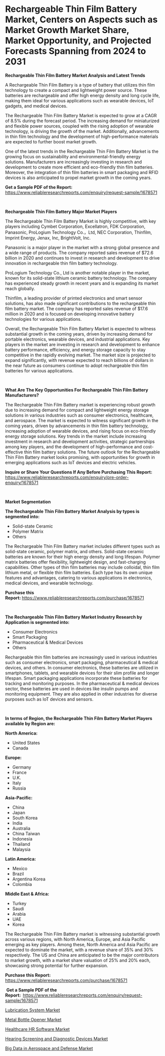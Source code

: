 <p><h1>Rechargeable Thin Film Battery Market, Centers on Aspects such as Market Growth Market Share, Market Opportunity, and Projected Forecasts Spanning from 2024 to 2031</h1></p><p><strong>Rechargeable Thin Film Battery Market Analysis and Latest Trends</strong></p>
<p><p>A Rechargeable Thin Film Battery is a type of battery that utilizes thin film technology to create a compact and lightweight power source. These batteries are rechargeable and offer high energy density and long cycle life, making them ideal for various applications such as wearable devices, IoT gadgets, and medical devices.</p><p>The Rechargeable Thin Film Battery Market is expected to grow at a CAGR of 8.5% during the forecast period. The increasing demand for miniaturized and flexible power sources, coupled with the rising adoption of wearable technology, is driving the growth of the market. Additionally, advancements in thin film technology and the development of high-performance materials are expected to further boost market growth.</p><p>One of the latest trends in the Rechargeable Thin Film Battery Market is the growing focus on sustainability and environmental-friendly energy solutions. Manufacturers are increasingly investing in research and development to create more efficient and eco-friendly thin film batteries. Moreover, the integration of thin film batteries in smart packaging and RFID devices is also anticipated to propel market growth in the coming years.</p></p>
<p><strong>Get a Sample PDF of the Report:&nbsp;</strong> <a href="https://www.reliableresearchreports.com/enquiry/request-sample/1678571">https://www.reliableresearchreports.com/enquiry/request-sample/1678571</a></p>
<p>&nbsp;</p>
<p><strong>Rechargeable Thin Film Battery Major Market Players</strong></p>
<p><p>The Rechargeable Thin Film Battery Market is highly competitive, with key players including Cymbet Corporation, Excellatron, FDK Corporation, Panasonic, ProLogium Technology Co.，Ltd, NEC Corporation, Thinfilm, Imprint Energy, Jenax, Inc, BrightVolt, Inc. </p><p>Panasonic is a major player in the market with a strong global presence and a wide range of products. The company reported sales revenue of $72.6 billion in 2020 and continues to invest in research and development to drive innovation in rechargeable thin film battery technology. </p><p>ProLogium Technology Co., Ltd is another notable player in the market, known for its solid-state lithium ceramic battery technology. The company has experienced steady growth in recent years and is expanding its market reach globally. </p><p>Thinfilm, a leading provider of printed electronics and smart sensor solutions, has also made significant contributions to the rechargeable thin film battery market. The company has reported sales revenue of $17.6 million in 2020 and is focused on developing innovative battery technologies for various applications.</p><p>Overall, the Rechargeable Thin Film Battery Market is expected to witness substantial growth in the coming years, driven by increasing demand for portable electronics, wearable devices, and industrial applications. Key players in the market are investing in research and development to enhance battery performance, efficiency, and energy storage capacity to stay competitive in the rapidly evolving market. The market size is projected to expand significantly, with revenue expected to reach billions of dollars in the near future as consumers continue to adopt rechargeable thin film batteries for various applications.</p></p>
<p>&nbsp;</p>
<p><strong>What Are The Key Opportunities For Rechargeable Thin Film Battery Manufacturers?</strong></p>
<p><p>The Rechargeable Thin Film Battery market is experiencing robust growth due to increasing demand for compact and lightweight energy storage solutions in various industries such as consumer electronics, healthcare, and aerospace. The market is expected to witness significant growth in the coming years, driven by advancements in thin film battery technology, increasing adoption of wearable devices, and rising focus on eco-friendly energy storage solutions. Key trends in the market include increasing investment in research and development activities, strategic partnerships among key players, and the development of high-performance and cost-effective thin film battery solutions. The future outlook for the Rechargeable Thin Film Battery market looks promising, with opportunities for growth in emerging applications such as IoT devices and electric vehicles.</p></p>
<p><strong>Inquire or Share Your Questions If Any Before Purchasing This Report:</strong> <a href="https://www.reliableresearchreports.com/enquiry/pre-order-enquiry/1678571">https://www.reliableresearchreports.com/enquiry/pre-order-enquiry/1678571</a></p>
<p>&nbsp;</p>
<p><strong>Market Segmentation</strong></p>
<p><strong>The Rechargeable Thin Film Battery Market Analysis by types is segmented into:</strong></p>
<p><ul><li>Solid-state Ceramic</li><li>Polymer Matrix</li><li>Others</li></ul></p>
<p><p>The Rechargeable Thin Film Battery market includes different types such as solid-state ceramic, polymer matrix, and others. Solid-state ceramic batteries are known for their high energy density and long lifespan. Polymer matrix batteries offer flexibility, lightweight design, and fast-charging capabilities. Other types of thin film batteries may include colloidal, thin film lithium metal, or flexible thin film batteries. Each type has its own unique features and advantages, catering to various applications in electronics, medical devices, and wearable technology.</p></p>
<p><strong>Purchase this Report:&nbsp;</strong><a href="https://www.reliableresearchreports.com/purchase/1678571">https://www.reliableresearchreports.com/purchase/1678571</a></p>
<p>&nbsp;</p>
<p><strong>The Rechargeable Thin Film Battery Market Industry Research by Application is segmented into:</strong></p>
<p><ul><li>Consumer Electronics</li><li>Smart Packaging</li><li>Pharmaceutical & Medical Devices</li><li>Others</li></ul></p>
<p><p>Rechargeable thin film batteries are increasingly used in various industries such as consumer electronics, smart packaging, pharmaceutical & medical devices, and others. In consumer electronics, these batteries are utilized in smartphones, tablets, and wearable devices for their slim profile and longer lifespan. Smart packaging applications incorporate these batteries for tracking and monitoring purposes. In the pharmaceutical & medical devices sector, these batteries are used in devices like insulin pumps and monitoring equipment. They are also applied in other industries for diverse purposes such as IoT devices and sensors.</p></p>
<p>&nbsp;</p>
<p><strong>In terms of Region, the Rechargeable Thin Film Battery Market Players available by Region are:</strong></p>
<p>
    <p> <strong> North America: </strong>
        <ul>
            <li>United States</li>
            <li>Canada</li>
        </ul>
        </p> 
    <p> <strong> Europe: </strong>
        <ul>
            <li>Germany</li>
            <li>France</li>
            <li>U.K.</li>
            <li>Italy</li>
            <li>Russia</li>
        </ul>
        </p> 
    <p> <strong> Asia-Pacific: </strong>
        <ul>
            <li>China</li>
            <li>Japan</li>
            <li>South Korea</li>
            <li>India</li>
            <li>Australia</li>
            <li>China Taiwan</li>
            <li>Indonesia</li>
            <li>Thailand</li>
            <li>Malaysia</li>
        </ul>
        </p> 
    <p> <strong> Latin America: </strong>
        <ul>
            <li>Mexico</li>
            <li>Brazil</li>
            <li>Argentina Korea</li>
            <li>Colombia</li>
        </ul>
        </p> 
    <p> <strong> Middle East & Africa: </strong>
        <ul>
            <li>Turkey</li>
            <li>Saudi</li>
            <li>Arabia</li>
            <li>UAE</li>
            <li>Korea</li>
        </ul>
    </p>
    </p>
<p><p>The Rechargeable Thin Film Battery market is witnessing substantial growth across various regions, with North America, Europe, and Asia Pacific emerging as key players. Among these, North America and Asia Pacific are expected to dominate the market, with a revenue share of 35% and 30% respectively. The US and China are anticipated to be the major contributors to market growth, with a market share valuation of 25% and 20% each, showcasing strong potential for further expansion.</p></p>
<p><strong>Purchase this Report: </strong><a href="https://www.reliableresearchreports.com/purchase/1678571">https://www.reliableresearchreports.com/purchase/1678571</a></p>
<p>&nbsp;<strong>Get a Sample PDF of the Report:&nbsp;&nbsp;</strong><a href="https://www.reliableresearchreports.com/enquiry/request-sample/1678571">https://www.reliableresearchreports.com/enquiry/request-sample/1678571</a></p>
<p><strong></strong></p>
<p><p><a href="https://medium.com/p/6e6178a69d2e/edit">Lubrication System Market</a></p><p><a href="https://github.com/khansimonweber1lqujlwoz15d/Market-Research-Report-List-1/blob/main/metal-bottle-opener-market.md">Metal Bottle Opener Market</a></p><p><a href="https://medium.com/p/9f8c866a55cb/edit">Healthcare HR Software Market</a></p><p><a href="https://medium.com/p/e45a7cbf7fb6/edit">Hearing Screening and Diagnostic Devices Market</a></p><p><a href="https://github.com/derrinmiltonellis35gcl/Market-Research-Report-List-1/blob/main/big-data-in-aerospace-and-defense-market.md">Big Data in Aerospace and Defense Market</a></p></p>